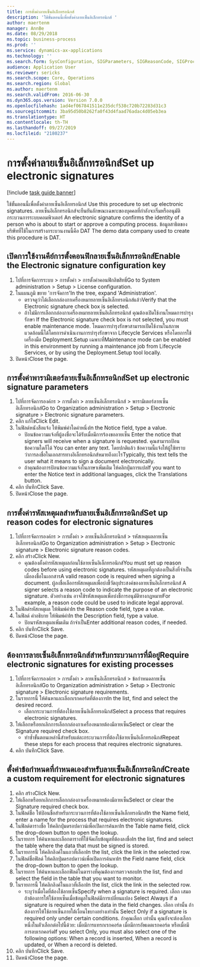 ```yaml
---
title: การตั้งค่าลายเซ็นอิเล็กทรอนิกส์
description: 'ใช้ขั้นตอนนี้เพื่อตั้งค่าลายเซ็นอิเล็กทรอนิกส์ '
author: maertenm
manager: AnnBe
ms.date: 08/29/2018
ms.topic: business-process
ms.prod: ''
ms.service: dynamics-ax-applications
ms.technology: ''
ms.search.form: SysConfiguration, SIGParameters, SIGReasonCode, SIGProcSetup
audience: Application User
ms.reviewer: sericks
ms.search.scope: Core, Operations
ms.search.region: Global
ms.author: maertenm
ms.search.validFrom: 2016-06-30
ms.dyn365.ops.version: Version 7.0.0
ms.openlocfilehash: 1ad4ef067841511e235dcf538c720b72283d31c3
ms.sourcegitcommit: 3ba95d50b8262fa0f43d4faad76adac4d05eb3ea
ms.translationtype: HT
ms.contentlocale: th-TH
ms.lasthandoff: 09/27/2019
ms.locfileid: "2180237"
---
```

# <a name="set-up-electronic-signatures"></a><span data-ttu-id="56cc0-103">การตั้งค่าลายเซ็นอิเล็กทรอนิกส์</span><span class="sxs-lookup"><span data-stu-id="56cc0-103">Set up electronic signatures</span></span>

[!include [task guide banner](../../includes/task-guide-banner.md)]

<span data-ttu-id="56cc0-104">ใช้ขั้นตอนนี้เพื่อตั้งค่าลายเซ็นอิเล็กทรอนิกส์ </span><span class="sxs-lookup"><span data-stu-id="56cc0-104">Use this procedure to set up electronic signatures.</span></span> <span data-ttu-id="56cc0-105">ลายเซ็นอิเล็กทรอนิกส์จะยืนยันลักษณะเฉพาะของบุคคลที่กำลังจะเริ่มหรืออนุมัติกระบวนการระบบคอมพิวเตอร์ </span><span class="sxs-lookup"><span data-stu-id="56cc0-105">An electronic signature confirms the identity of a person who is about to start or approve a computing process.</span></span> <span data-ttu-id="56cc0-106">ข้อมูลสาธิตของบริษัทที่ใช้ในการสร้างกระบวนงานนี้คือ DAT </span><span class="sxs-lookup"><span data-stu-id="56cc0-106">The demo data company used to create this procedure is DAT.</span></span>


## <a name="enable-the-electronic-signature-configuration-key"></a><span data-ttu-id="56cc0-107">เปิดการใช้งานคีย์การตั้งคอนฟิกลายเซ็นอิเล็กทรอนิกส์</span><span class="sxs-lookup"><span data-stu-id="56cc0-107">Enable the Electronic signature configuration key</span></span>
1. <span data-ttu-id="56cc0-108">ไปที่การจัดการระบบ > การตั้งค่า > การตั้งค่าคอนฟิกลิขสิทธิ์</span><span class="sxs-lookup"><span data-stu-id="56cc0-108">Go to System administration > Setup > License configuration.</span></span>
2. <span data-ttu-id="56cc0-109">ในแผนภูมิ ขยาย 'การจัดการ'</span><span class="sxs-lookup"><span data-stu-id="56cc0-109">In the tree, expand 'Administration'.</span></span>
    * <span data-ttu-id="56cc0-110">ตรวจดูว่าได้เลือกกล่องกาเครื่องหมายลายเซ็นอิเล็กทรอนิกส์แล้ว</span><span class="sxs-lookup"><span data-stu-id="56cc0-110">Verify that the Electronic signature check box is selected.</span></span>  
    * <span data-ttu-id="56cc0-111">ถ้าไม่มีการเลือกกล่องกาเครื่องหมายลายเซ็นอิเล็กทรอนิกส์ คุณต้องเปิดใช้งานโหมดการบำรุงรักษา </span><span class="sxs-lookup"><span data-stu-id="56cc0-111">If the Electronic signature check box is not selected, you must enable maintenance mode.</span></span> <span data-ttu-id="56cc0-112">โหมดการบำรุงรักษาสามารถเปิดใช้งานในสภาพแวดล้อมนี้ได้โดยการดำเนินงานการบำรุงรักษาจาก Lifecycle Services หรือโดยการใช้เครื่องมือ Deployment.Setup เฉพาะที่</span><span class="sxs-lookup"><span data-stu-id="56cc0-112">Maintenance mode can be enabled in this environment by running a maintenance job from Lifecycle Services, or by using the Deployment.Setup tool locally.</span></span>  
3. <span data-ttu-id="56cc0-113">ปิดหน้า</span><span class="sxs-lookup"><span data-stu-id="56cc0-113">Close the page.</span></span>

## <a name="set-up-electronic-signature-parameters"></a><span data-ttu-id="56cc0-114">การตั้งค่าพารามิเตอร์ลายเซ็นอิเล็กทรอนิกส์</span><span class="sxs-lookup"><span data-stu-id="56cc0-114">Set up electronic signature parameters</span></span>
1. <span data-ttu-id="56cc0-115">ไปที่การจัดการองค์กร > การตั้งค่า > ลายเซ็นอิเล็กทรอนิกส์ > พารามิเตอร์ลายเซ็นอิเล็กทรอนิกส์</span><span class="sxs-lookup"><span data-stu-id="56cc0-115">Go to Organization administration > Setup > Electronic signature > Electronic signature parameters.</span></span>
2. <span data-ttu-id="56cc0-116">คลิก แก้ไข</span><span class="sxs-lookup"><span data-stu-id="56cc0-116">Click Edit.</span></span>
3. <span data-ttu-id="56cc0-117">ในฟิลด์หนังสือแจ้ง ให้พิมพ์ค่าใดค่าหนึ่ง</span><span class="sxs-lookup"><span data-stu-id="56cc0-117">In the Notice field, type a value.</span></span>
    * <span data-ttu-id="56cc0-118">ป้อนข้อความแจ้งที่ผู้ลงชื่อจะได้รับเมื่อมีการร้องขอลายเซ็น </span><span class="sxs-lookup"><span data-stu-id="56cc0-118">Enter the notice that signers will receive when a signature is requested.</span></span> <span data-ttu-id="56cc0-119">คุณสามารถป้อนข้อความใดก็ได้ </span><span class="sxs-lookup"><span data-stu-id="56cc0-119">You can enter any text.</span></span> <span data-ttu-id="56cc0-120">โดยปกติแล้ว ข้อความนี้แจ้งให้ผู้ใช้ทราบว่าการลงชื่อในเอกสารทางอิเล็กทรอนิกส์หมายถึงอะไร</span><span class="sxs-lookup"><span data-stu-id="56cc0-120">Typically, this text tells the user what it means to sign a document electronically.</span></span>  
    * <span data-ttu-id="56cc0-121">ถ้าคุณต้องการป้อนข้อความแจ้งในภาษาเพิ่มเติม ให้คลิกปุ่มการแปล</span><span class="sxs-lookup"><span data-stu-id="56cc0-121">If you want to enter the Notice text in additional languages, click the Translations button.</span></span>  
4. <span data-ttu-id="56cc0-122">คลิก บันทึก</span><span class="sxs-lookup"><span data-stu-id="56cc0-122">Click Save.</span></span>
5. <span data-ttu-id="56cc0-123">ปิดหน้า</span><span class="sxs-lookup"><span data-stu-id="56cc0-123">Close the page.</span></span>

## <a name="set-up-reason-codes-for-electronic-signatures"></a><span data-ttu-id="56cc0-124">การตั้งค่ารหัสเหตุผลสำหรับลายเซ็นอิเล็กทรอนิกส์</span><span class="sxs-lookup"><span data-stu-id="56cc0-124">Set up reason codes for electronic signatures</span></span>
1. <span data-ttu-id="56cc0-125">ไปที่การจัดการองค์กร > การตั้งค่า > ลายเซ็นอิเล็กทรอนิกส์ > รหัสเหตุผลลายเซ็นอิเล็กทรอนิกส์</span><span class="sxs-lookup"><span data-stu-id="56cc0-125">Go to Organization administration > Setup > Electronic signature > Electronic signature reason codes.</span></span>
2. <span data-ttu-id="56cc0-126">คลิก สร้าง</span><span class="sxs-lookup"><span data-stu-id="56cc0-126">Click New.</span></span>
    * <span data-ttu-id="56cc0-127">คุณต้องตั้งค่ารหัสเหตุผลก่อนใช้ลายเซ็นอิเล็กทรอนิกส์</span><span class="sxs-lookup"><span data-stu-id="56cc0-127">You must set up reason codes before using electronic signatures.</span></span> <span data-ttu-id="56cc0-128">รหัสเหตุผลที่ถูกต้องเป็นสิ่งที่จำเป็นเมื่อลงชื่อในเอกสาร</span><span class="sxs-lookup"><span data-stu-id="56cc0-128">A valid reason code is required when signing a document.</span></span>     <span data-ttu-id="56cc0-129">ผู้ลงชื่อเลือกรหัสเหตุผลเพื่อบ่งชี้วัตถุประสงค์ของลายเซ็นอิเล็กทรอนิกส์ </span><span class="sxs-lookup"><span data-stu-id="56cc0-129">A signer selects a reason code to indicate the purpose of an electronic signature.</span></span> <span data-ttu-id="56cc0-130">ตัวอย่างเช่น อาจใช้รหัสเหตุผลเพื่อบ่งชี้การอนุมัติทางกฎหมาย</span><span class="sxs-lookup"><span data-stu-id="56cc0-130">For example, a reason code could be used to indicate legal approval.</span></span>  
3. <span data-ttu-id="56cc0-131">ในฟิลด์รหัสเหตุผล ให้พิมพ์ค่า</span><span class="sxs-lookup"><span data-stu-id="56cc0-131">In the Reason code field, type a value.</span></span>
4. <span data-ttu-id="56cc0-132">ในฟิลด์ คำอธิบาย ให้พิมพ์ค่า</span><span class="sxs-lookup"><span data-stu-id="56cc0-132">In the Description field, type a value.</span></span>
    * <span data-ttu-id="56cc0-133">ป้อนรหัสเหตุผลเพิ่มเติม ถ้าจำเป็น</span><span class="sxs-lookup"><span data-stu-id="56cc0-133">Enter additional reason codes, if needed.</span></span>  
5. <span data-ttu-id="56cc0-134">คลิก บันทึก</span><span class="sxs-lookup"><span data-stu-id="56cc0-134">Click Save.</span></span>
6. <span data-ttu-id="56cc0-135">ปิดหน้า</span><span class="sxs-lookup"><span data-stu-id="56cc0-135">Close the page.</span></span>

## <a name="require-electronic-signatures-for-existing-processes"></a><span data-ttu-id="56cc0-136">ต้องการลายเซ็นอิเล็กทรอนิกส์สำหรับกระบวนการที่มีอยู่</span><span class="sxs-lookup"><span data-stu-id="56cc0-136">Require electronic signatures for existing processes</span></span>
1. <span data-ttu-id="56cc0-137">ไปที่การจัดการองค์กร > การตั้งค่า > ลายเซ็นอิเล็กทรอนิกส์ > ข้อกำหนดลายเซ็นอิเล็กทรอนิกส์</span><span class="sxs-lookup"><span data-stu-id="56cc0-137">Go to Organization administration > Setup > Electronic signature > Electronic signature requirements.</span></span>
2. <span data-ttu-id="56cc0-138">ในรายการนี้ ให้ค้นหาและเลือกเรกคอร์ดที่ต้องการ</span><span class="sxs-lookup"><span data-stu-id="56cc0-138">In the list, find and select the desired record.</span></span>
    * <span data-ttu-id="56cc0-139">เลือกกระบวนการที่ต้องใช้ลายเซ็นอิเล็กทรอนิกส์</span><span class="sxs-lookup"><span data-stu-id="56cc0-139">Select a process that requires electronic signatures.</span></span>  
3. <span data-ttu-id="56cc0-140">ให้เลือกหรือยกเลิกการเลือกกล่องกาเครื่องหมายต้องมีลายเซ็น</span><span class="sxs-lookup"><span data-stu-id="56cc0-140">Select or clear the Signature required check box.</span></span>
    * <span data-ttu-id="56cc0-141">ทำซ้ำขั้นตอนเหล่านี้สำหรับแต่ละกระบวนการที่ต้องใช้ลายเซ็นอิเล็กทรอนิกส์</span><span class="sxs-lookup"><span data-stu-id="56cc0-141">Repeat these steps for each process that requires electronic signatures.</span></span>  
4. <span data-ttu-id="56cc0-142">คลิก บันทึก</span><span class="sxs-lookup"><span data-stu-id="56cc0-142">Click Save.</span></span>

## <a name="create-a-custom-requirement-for-electronic-signatures"></a><span data-ttu-id="56cc0-143">ตั้งค่าข้อกำหนดที่กำหนดเองสำหรับลายเซ็นอิเล็กทรอนิกส์</span><span class="sxs-lookup"><span data-stu-id="56cc0-143">Create a custom requirement for electronic signatures</span></span>
1. <span data-ttu-id="56cc0-144">คลิก สร้าง</span><span class="sxs-lookup"><span data-stu-id="56cc0-144">Click New.</span></span>
2. <span data-ttu-id="56cc0-145">ให้เลือกหรือยกเลิกการเลือกกล่องกาเครื่องหมายต้องมีลายเซ็น</span><span class="sxs-lookup"><span data-stu-id="56cc0-145">Select or clear the Signature required check box.</span></span>
3. <span data-ttu-id="56cc0-146">ในฟิลด์ชื่อ ให้ป้อนชื่อสำหรับกระบวนการที่ต้องใช้ลายเซ็นอิเล็กทรอนิกส์</span><span class="sxs-lookup"><span data-stu-id="56cc0-146">In the Name field, enter a name for the process that requires electronic signatures.</span></span>
4. <span data-ttu-id="56cc0-147">ในฟิลด์ตารางชื่อ ให้คลิกปุ่มดรอปดาวน์เพื่อเปิดการค้นหา</span><span class="sxs-lookup"><span data-stu-id="56cc0-147">In the Table name field, click the drop-down button to open the lookup.</span></span>
5. <span data-ttu-id="56cc0-148">ในรายการ ให้ค้นหาและเลือกตารางที่ใช้จัดเก็บข้อมูลที่ต้องลงชื่อ</span><span class="sxs-lookup"><span data-stu-id="56cc0-148">In the list, find and select the table where the data that must be signed is stored.</span></span>
6. <span data-ttu-id="56cc0-149">ในรายการนี้ ให้คลิกลิงค์ในแถวที่เลือก</span><span class="sxs-lookup"><span data-stu-id="56cc0-149">In the list, click the link in the selected row.</span></span>
7. <span data-ttu-id="56cc0-150">ในฟิลด์ชื่อฟิลด์ ให้คลิกปุ่มดรอปดาวน์เพื่อเปิดการค้นหา</span><span class="sxs-lookup"><span data-stu-id="56cc0-150">In the Field name field, click the drop-down button to open the lookup.</span></span>
8. <span data-ttu-id="56cc0-151">ในรายการ ให้ค้นหาและเลือกฟิลด์ในตารางที่คุณต้องการตรวจสอบ</span><span class="sxs-lookup"><span data-stu-id="56cc0-151">In the list, find and select the field in the table that you want to monitor.</span></span>
9. <span data-ttu-id="56cc0-152">ในรายการนี้ ให้คลิกลิงค์ในแถวที่เลือก</span><span class="sxs-lookup"><span data-stu-id="56cc0-152">In the list, click the link in the selected row.</span></span>
    * <span data-ttu-id="56cc0-153">ระบุว่าเมื่อใดที่ต้องใช้ลายเซ็น</span><span class="sxs-lookup"><span data-stu-id="56cc0-153">Specify when a signature is required.</span></span>     <span data-ttu-id="56cc0-154">เลือก เสมอ ถ้าต้องการให้ใช้ลายเซ็นเมื่อข้อมูลในฟิลด์มีการเปลี่ยนแปลง </span><span class="sxs-lookup"><span data-stu-id="56cc0-154">Select Always if a signature is required when the data in the field changes.</span></span>     <span data-ttu-id="56cc0-155">เลือก เท่านั้น ถ้าต้องการให้ใช้ลายเซ็นภายใต้เงื่อนไขบางอย่างเท่านั้น </span><span class="sxs-lookup"><span data-stu-id="56cc0-155">Select Only if a signature is required only under certain conditions.</span></span> <span data-ttu-id="56cc0-156">ถ้าคุณเลือก เท่านั้น คุณยังจะต้องเลือกหนึ่งในตัวเลือกต่อไปนี้ด้วย: เมื่อมีการแทรกเรกคอร์ด เมื่อมีการอัพเดตเรกคอร์ด หรือเมื่อมีการลบเรกคอร์ด</span><span class="sxs-lookup"><span data-stu-id="56cc0-156">If you select Only, you must also select one of the following options: When a record is inserted, When a record is updated, or When a record is deleted.</span></span>  
10. <span data-ttu-id="56cc0-157">คลิก บันทึก</span><span class="sxs-lookup"><span data-stu-id="56cc0-157">Click Save.</span></span>
11. <span data-ttu-id="56cc0-158">ปิดหน้า</span><span class="sxs-lookup"><span data-stu-id="56cc0-158">Close the page.</span></span>

